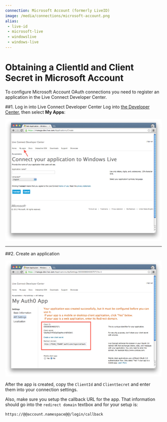 ```yaml
---
connection: Microsoft Account (formerly LiveID)
image: /media/connections/microsoft-account.png
alias:
 - live-id
 - microsoft-live
 - windowslive
 - windows-live
---
```


# Obtaining a ClientId and Client Secret in Microsoft Account

To configure Microsoft Account OAuth connections you need to register an application in the Live Connect Developer Center.

##1. Log in into Live Connect Developer Center
Log into [the Developer Center](https://account.live.com/developers/applications), then select __My Apps__:

![](/media/articles/connections/social/microsoft-account/ma-portal-1.png)

---

##2. Create an application

![](/media/articles/connections/social/microsoft-account/ma-portal-2.png)

After the app is created, copy the `ClientId` and `ClientSecret` and enter them into your connection settings.

Also, make sure you setup the callback URL for the app. That information should go into the `redirect domain` textbox and for your setup is:

	https://@@account.namespace@@/login/callback
